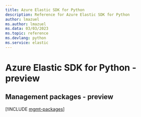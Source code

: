 ```yaml
---
title: Azure Elastic SDK for Python
description: Reference for Azure Elastic SDK for Python
author: lmazuel
ms.author: lmazuel
ms.data: 03/03/2023
ms.topic: reference
ms.devlang: python
ms.service: elastic
---
```

# Azure Elastic SDK for Python - preview

## Management packages - preview
[!INCLUDE [mgmt-packages](elastic-mgmt-index.md)]